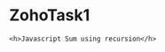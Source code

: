 # ZohoTask1

<!DOCTYPE html>
<html>
<body>

    <h>Javascript Sum using recursion</h>

 <script>   
 function sum (arr)
    {   
        if (arr.length <= 0)
        {
            return 0;
        }
        else
            return arr[arr.length-1] + sum(arr, arr.length-1)
        }
}
  console.log(sum([1,2,3,4]));      

</script>
</body>
</html>
